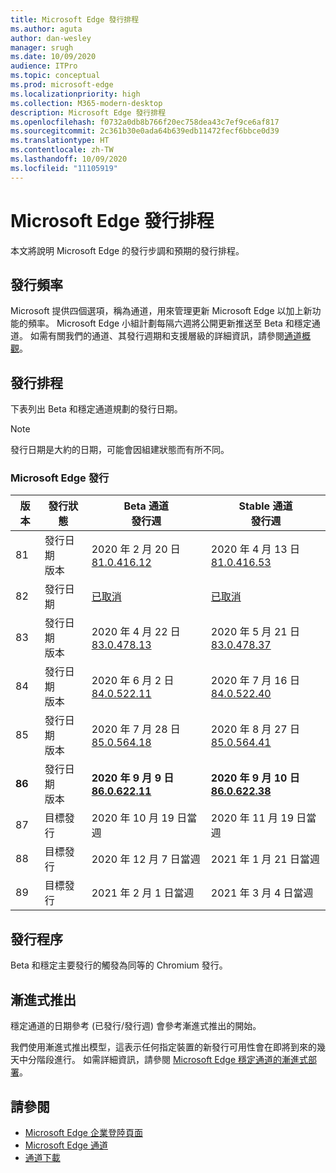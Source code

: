 ```yaml
---
title: Microsoft Edge 發行排程
ms.author: aguta
author: dan-wesley
manager: srugh
ms.date: 10/09/2020
audience: ITPro
ms.topic: conceptual
ms.prod: microsoft-edge
ms.localizationpriority: high
ms.collection: M365-modern-desktop
description: Microsoft Edge 發行排程
ms.openlocfilehash: f0732a0db8b766f20ec758dea43c7ef9ce6af817
ms.sourcegitcommit: 2c361b30e0ada64b639edb11472fecf6bbce0d39
ms.translationtype: HT
ms.contentlocale: zh-TW
ms.lasthandoff: 10/09/2020
ms.locfileid: "11105919"
---
```

# Microsoft Edge 發行排程

本文將說明 Microsoft Edge 的發行步調和預期的發行排程。

## 發行頻率

Microsoft 提供四個選項，稱為通道，用來管理更新 Microsoft Edge 以加上新功能的頻率。 Microsoft Edge 小組計劃每隔六週將公開更新推送至 Beta 和穩定通道。 如需有關我們的通道、其發行週期和支援層級的詳細資訊，請參閱[通道概觀](https://docs.microsoft.com/DeployEdge/microsoft-edge-channels#channel-overview)。

## 發行排程

下表列出 Beta 和穩定通道規劃的發行日期。

> [!NOTE]
> 發行日期是大約的日期，可能會因組建狀態而有所不同。

### Microsoft Edge 發行

| 版本 | 發行狀態 | Beta 通道<br>發行週 | Stable 通道<br>發行週 |
|---------|-----|------|--------|
| 81 | 發行日期<br>版本 | 2020 年 2 月 20 日<br>[81.0.416.12](https://docs.microsoft.com/DeployEdge/microsoft-edge-relnote-beta-channel#version-81041612-february-20) | 2020 年 4 月 13 日<br>[81.0.416.53](https://docs.microsoft.com/DeployEdge/microsoft-edge-relnote-stable-channel#version-81041653-april-13) |
| 82 | 發行日期 | [已取消](https://blogs.windows.com/msedgedev/2020/03/20/update-stable-channel-releases/) | [已取消](https://blogs.windows.com/msedgedev/2020/03/20/update-stable-channel-releases/) |
| 83 | 發行日期<br>版本 | 2020 年 4 月 22 日<br>[83.0.478.13](https://docs.microsoft.com/DeployEdge/microsoft-edge-relnote-beta-channel#version-83047813-april-22) | 2020 年 5 月 21 日<br> [83.0.478.37](https://docs.microsoft.com/DeployEdge/microsoft-edge-relnote-stable-channel#version-83047837-may-21) |
| 84 | 發行日期<br>版本 | 2020 年 6 月 2 日<br>[84.0.522.11](https://docs.microsoft.com/DeployEdge/microsoft-edge-relnote-beta-channel#version-84052211-june-2) | 2020 年 7 月 16 日<br> [84.0.522.40](https://docs.microsoft.com/DeployEdge/microsoft-edge-relnote-stable-channel#version-84052240-july-16) |
| 85 | 發行日期<br>版本 | 2020 年 7 月 28 日<br>[85.0.564.18](https://docs.microsoft.com/DeployEdge/microsoft-edge-relnote-beta-channel#version-85056418-july-28)  | 2020 年 8 月 27 日<br>[85.0.564.41](https://docs.microsoft.com/DeployEdge/microsoft-edge-relnote-stable-channel#version-85056441-august-27) |
| **86** | 發行日期<br>版本 | **2020 年 9 月 9 日**<br>**[86.0.622.11](https://docs.microsoft.com/DeployEdge/microsoft-edge-relnote-beta-channel#version-86062211-september-9)** | **2020 年 9 月 10 日**<br>**[86.0.622.38](https://docs.microsoft.com/deployedge/microsoft-edge-relnote-stable-channel#version-86062238-october-9)** |
| 87 | 目標發行 | 2020 年 10 月 19 日當週 | 2020 年 11 月 19 日當週 |
| 88 | 目標發行 | 2020 年 12 月 7 日當週 | 2021 年 1 月 21 日當週 |
| 89 | 目標發行 | 2021 年 2 月 1 日當週 | 2021 年 3 月 4 日當週 |

## 發行程序

Beta 和穩定主要發行的觸發為同等的 Chromium 發行。

## 漸進式推出

穩定通道的日期參考 (已發行/發行週) 會參考漸進式推出的開始。

我們使用漸進式推出模型，這表示任何指定裝置的新發行可用性會在即將到來的幾天中分階段進行。 如需詳細資訊，請參閱 [Microsoft Edge 穩定通道的漸進式部署](microsoft-edge-update-progressive-rollout.md)。

## 請參閱

- [Microsoft Edge 企業登陸頁面](https://aka.ms/EdgeEnterprise)
- [Microsoft Edge 通道](microsoft-edge-channels.md)
- [通道下載](https://www.microsoft.com/edge/business/download)